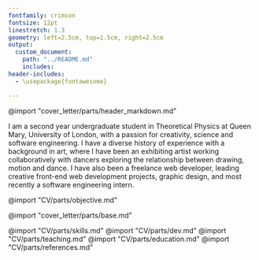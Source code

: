 ```yaml
---
fontfamily: crimson
fontsize: 12pt
linestretch: 1.3
geometry: left=2.5cm, top=1.5cm, right=2.5cm
output:
  custom_document:
    path: "../README.md"
    includes:
header-includes:
  - \usepackage{fontawesome}

---
```


@import "cover_letter/parts/header_markdown.md"

I am a second year undergraduate student in Theoretical Physics at Queen Mary, University of London, with a passion for creativity, science and software engineering.  I have a diverse history of experience with a background in art, where I have been an exhibiting artist working collaboratively with dancers exploring the relationship between drawing, motion and dance.  I have also been a freelance web developer, leading creative front-end web development projects, graphic design, and most recently a software engineering intern.

@import "CV/parts/objective.md"

<!--  COVER LETTER-->
@import "cover_letter/parts/base.md"

<!--  CV -->
@import "CV/parts/skills.md"
@import "CV/parts/dev.md"
@import "CV/parts/teaching.md"
@import "CV/parts/education.md"
@import "CV/parts/references.md"

